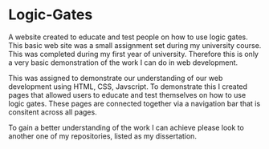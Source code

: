 # Logic-Gates
A website created to educate and test people on how to use logic gates.
This basic web site was a small assignment set during my university course. This was completed during my first year of university. 
Therefore this is only a very basic demonstration of the work I can do in web development.

This was assigned to demonstrate our understanding of our web development using HTML, CSS, Javscript. To demonstrate this I created 
pages that allowed users to educate and test themselves on how to use logic gates. These pages are connected together via a 
navigation bar that is consitent across all pages.

To gain a better understanding of the work I can achieve please look to another one of my repositories, listed as my dissertation.
